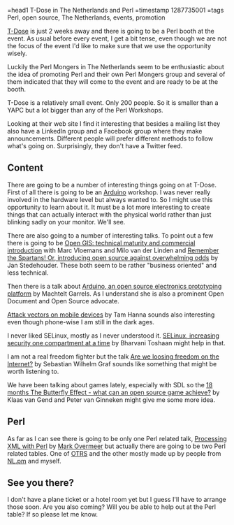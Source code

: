 =head1 T-Dose in The Netherlands and Perl
=timestamp 1287735001
=tags Perl, open source, The Netherlands, events, promotion

<a href="http://www.t-dose.org/">T-Dose</a> is just 2 weeks away and there is going to be 
a Perl booth at the event. As usual before every event, I get a bit tense, even though we 
are not the focus of the event I'd like to make sure that we use the opportunity wisely.

Luckily the Perl Mongers in The Netherlands seem to be enthusiastic about the idea of promoting Perl
and their own Perl Mongers group and several of them indicated that they will come to the event
and are ready to be at the booth.

T-Dose is a relatively small event. Only 200 people. So it is smaller than a YAPC but a 
lot bigger than any of the Perl Workshops.

Looking at their web site I find it interesting that besides a mailing list
they also have a LinkedIn group and a Facebook group where they make announcements. 
Different people will prefer different methods to follow what's going on.
Surprisingly, they don't have a Twitter feed.

<h2>Content</h2>

There are going to be a number of interesting things going on at T-Dose. First of all
there is going to be an <a href="http://www.arduino.cc/">Arduino</a> workshop. I was 
never really involved in the hardware level but always wanted to. So I might use this
opportunity to learn about it. It must be a lot more interesting to create things
that can actually interact with the physical world rather than just blinking sadly on
your monitor. We'll see.

There are also going to a number of interesting talks. To point out a few there is going to be
<a href="http://www.t-dose.org/2010/talks/opengis">Open GIS: technical maturity and commercial introduction</a> with
Marc Vloemans and Milo van der Linden and 
<a href="http://www.t-dose.org/2010/talks/spartans">Remember the Spartans! Or, introducing open source against overwhelming odds</a>
by Jan Stedehouder. These both seem to be rather "business oriented" and less technical.

Then there is a talk about <a href="http://www.t-dose.org/2010/talks/arduino">Arduino, an open source electronics prototyping platform</a>
by Machtelt Garrels. As I understand she is also a prominent Open Document and Open Source advocate.

<a href="http://www.t-dose.org/2010/talks/attack_vectors_mobiles">Attack vectors on mobile devices</a> by Tam Hanna sounds also interesting 
even though phone-wise I am still in the dark ages.

I never liked SELinux, mostly as I never understood it. <a href="http://www.t-dose.org/2010/talks/selinux">SELinux, increasing security one compartment at a time</a>
by Bharvani Toshaan might help in that.

I am not a real freedom fighter but the talk 
<a href="http://www.t-dose.org/t-dose/2010/talks/freedom_internet">Are we loosing freedom on the Internet?</a> by Sebastian Wilhelm Graf
sounds like something that might be worth listening to.

We have been talking about games lately, especially with SDL so the 
<a href="http://www.t-dose.org/2010/talks/linux_games">18 months The Butterfly Effect - what can an open source game achieve?</a>
by Klaas van Gend and Peter van Ginneken might give me some more idea.


<h2>Perl</h2>

As far as I can see there is going to be only one Perl related talk, 
<a href="http://www.t-dose.org/t-dose/2010/talks/xml_with_perl">Processing XML with Perl</a>
by <a href="http://www.t-dose.org/2010/speakers/mark_overmeer">Mark Overmeer</a> but actually 
there are going to be two Perl related tables. One of 
<a href="http://otrs.org/">OTRS</a> and the other mostly made up by people from 
<a href="http://www.sppn.nl/">NL.pm</a> and myself.

<h2>See you there?</h2>

I don't have a plane ticket or a hotel room yet but I guess I'll have to arrange those soon. 
Are you also coming? Will you be able to help out at the Perl table? 
If so please let me know.

